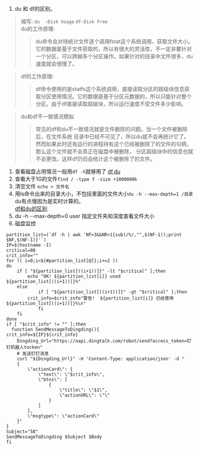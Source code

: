 1. du 和 df的区别。  
  >缩写: `du  -Disk Usage`      `df-Disk Free`   
  du的工作原理:   
  >>du命令会对待统计文件逐个调用fstat这个系统调用，获取文件大小。它的数据是基于文件获取的，所以有很大的灵活性，不一定非要针对一个分区，可以跨越多个分区操作。如果针对的目录中文件很多，du速度就会很慢了。
  
  >df的工作原理:  
  >>df命令使用的是statfs这个系统调用，直接读取分区的超级块信息获取分区使用情况。它的数据是基于分区元数据的，所以只能针对整个分区。由于df直接读取超级块，所以运行速度不受文件多少影响。
  
  >du和df不一致情况模拟  
  >>常见的df和du不一致情况就是文件删除的问题。当一个文件被删除后，在文件系统 目录中已经不可见了，所以du就不会再统计它了。然而如果此时还有运行的进程持有这个已经被删除了的文件的句柄，那么这个文件就不会真正在磁盘中被删除， 分区超级块中的信息也就不会更改。这样df仍旧会统计这个被删除了的文件。  
1. 查看磁盘占用情况一般用`df -h`就够用了  [df](http://www.cnblogs.com/peida/archive/2012/12/07/2806483.html),[du](http://www.cnblogs.com/peida/archive/2012/12/10/2810755.html)    
1. 查看大于1G的文件`find / -type f -size +1000000k`   
1. 清空文件 `echo > 文件名`   
1. 用ls命令出来的目录大小，不包括里面的文件大小`du -h --max-depth=1 /目录` du有点慢因为是实时计算的。      
[df和du的区别](http://www.cnblogs.com/benio/archive/2010/10/13/1849946.html)     
1. du -h --max-depth=0 user   指定文件夹和深度查看文件大小     
1. 磁盘监控
```
partition_list=(`df -h | awk 'NF>3&&NR>1{sub(/%/,"",$(NF-1));print $NF,$(NF-1)}'`)
IP=$(hostname -I)
critical=80
crit_info=""
for (( i=0;i<${#partition_list[@]};i+=2 ))
do
    if [ "${partition_list[((i+1))]}" -lt "$critical" ];then
        echo "OK! ${partition_list[i]} used ${partition_list[((i+1))]}%"
    else
            if [ "${partition_list[((i+1))]}" -gt "$critical" ];then
	    crit_info=$crit_info"警告!  ${partition_list[i]} 已经使用 ${partition_list[((i+1))]}%\n"
            fi
    fi
done
if [ "$crit_info" != "" ];then
  function SendMessageToDingding(){
crit_info=${IP}${crit_info}
    Dingding_Url="https://oapi.dingtalk.com/robot/send?access_token=钉钉机器人tocken"
    # 发送钉钉消息
    curl "${Dingding_Url}" -H 'Content-Type: application/json' -d "
    {
        \"actionCard\": {
            \"text\": \"$crit_info\",
            \"btns\": [
                {
                    \"title\": \"$1\",
                    \"actionURL\": \"\"
                }
            ]
        },
        \"msgtype\": \"actionCard\"
    }"
}
Subject="58"
SendMessageToDingding $Subject $Body
fi
```

